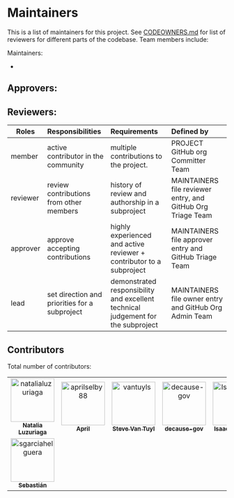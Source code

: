 # Maintainers
<!-- TODO: Who are the points of contact in your project who are responsible/accountable for the project? This can often be an engineering or design manager or leader, who may or may not be the primary maintainers of the project.-->
This is a list of maintainers for this project. See [CODEOWNERS.md](./CODEOWNERS.md) for list of reviewers for different parts of the codebase. Team members include:

Maintainers:
<!-- TODO: What groups/domains are maintainers a part of? Does your project have domains/areas that are maintained by specific people? List @USERNAMES directly, or any @ALIASES for groups/teams.-->
- 

Approvers:
- 

Reviewers:
- 

| Roles        | Responsibilities| Requirements  | Defined by|
| -------------|:---------------|:-------------|:-------------|
| member       | active contributor in the community | multiple contributions to the project. | PROJECT GitHub org Committer Team|
| reviewer     | review contributions from other members | history of review and authorship in a subproject | MAINTAINERS file reviewer entry, and GitHub Org Triage Team|
| approver     | approve accepting contributions | highly experienced and active reviewer + contributor to a subproject  | MAINTAINERS file approver entry and GitHub Triage Team |
| lead         | set direction and priorities for a subproject | demonstrated responsibility and excellent technical judgement for the subproject |  MAINTAINERS file owner entry and GitHub Org Admin Team|

## Contributors

Total number of contributors: <!--CONTRIBUTOR COUNT START--> <!--CONTRIBUTOR COUNT END-->

<!-- readme: contributors -start -->
<table>
	<tbody>
		<tr>
            <td align="center">
                <a href="https://github.com/natalialuzuriaga">
                    <img src="https://avatars.githubusercontent.com/u/29980737?v=4" width="100;" alt="natalialuzuriaga"/>
                    <br />
                    <sub><b>Natalia Luzuriaga</b></sub>
                </a>
            </td>
            <td align="center">
                <a href="https://github.com/aprilselby88">
                    <img src="https://avatars.githubusercontent.com/u/143460853?v=4" width="100;" alt="aprilselby88"/>
                    <br />
                    <sub><b>April</b></sub>
                </a>
            </td>
            <td align="center">
                <a href="https://github.com/vantuyls">
                    <img src="https://avatars.githubusercontent.com/u/9534576?v=4" width="100;" alt="vantuyls"/>
                    <br />
                    <sub><b>Steve Van Tuyl</b></sub>
                </a>
            </td>
            <td align="center">
                <a href="https://github.com/decause-gov">
                    <img src="https://avatars.githubusercontent.com/u/107957201?v=4" width="100;" alt="decause-gov"/>
                    <br />
                    <sub><b>decause-gov</b></sub>
                </a>
            </td>
            <td align="center">
                <a href="https://github.com/IsaacMilarky">
                    <img src="https://avatars.githubusercontent.com/u/24639268?v=4" width="100;" alt="IsaacMilarky"/>
                    <br />
                    <sub><b>Isaac Milarsky</b></sub>
                </a>
            </td>
            <td align="center">
                <a href="https://github.com/satwic007">
                    <img src="https://avatars.githubusercontent.com/u/26257975?v=4" width="100;" alt="satwic007"/>
                    <br />
                    <sub><b>satwic007</b></sub>
                </a>
            </td>
		</tr>
		<tr>
            <td align="center">
                <a href="https://github.com/sgarciahelguera">
                    <img src="https://avatars.githubusercontent.com/u/9489918?v=4" width="100;" alt="sgarciahelguera"/>
                    <br />
                    <sub><b>Sebastián</b></sub>
                </a>
            </td>
		</tr>
	<tbody>
</table>
<!-- readme: contributors -end -->
